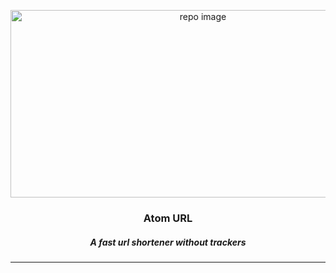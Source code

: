 <p align="center">
  <img src="https://user-images.githubusercontent.com/17708702/57923341-aa22ba00-78bf-11e9-85fc-53a91a5577fc.png" alt="repo image" width="600" height="300" />
  <h3 align="center">Atom URL</h3>
  <h5 align="center"><i>A fast url shortener without trackers</i></h5>
</p>

---